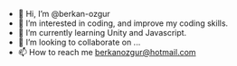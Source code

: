 - 👋 Hi, I’m @berkan-ozgur
- 👀 I’m interested in coding, and improve my coding skills.
- 🌱 I’m currently learning Unity and Javascript.
- 💞️ I’m looking to collaborate on ...
- 📫 How to reach me berkanozgur@hotmail.com

<!---
berkan-ozgur/berkan-ozgur is a ✨ special ✨ repository because its `README.md` (this file) appears on your GitHub profile.
You can click the Preview link to take a look at your changes.
--->
